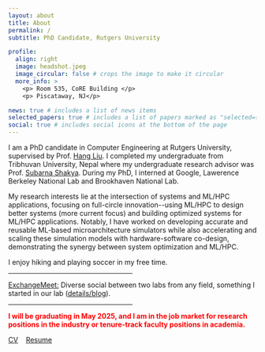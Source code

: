 ```yaml
---
layout: about
title: About
permalink: /
subtitle: PhD Candidate, Rutgers University

profile:
  align: right
  image: headshot.jpeg
  image_circular: false # crops the image to make it circular
  more_info: >
    <p> Room 535, CoRE Building </p>
    <p> Piscataway, NJ</p>

news: true # includes a list of news items
selected_papers: true # includes a list of papers marked as "selected={true}"
social: true # includes social icons at the bottom of the page
---
```


I am a PhD candidate in Computer Engineering at Rutgers University, supervised by Prof. [Hang Liu](https://asherliu.github.io/). I completed my undergraduate from Tribhuvan University, Nepal where my undergraduate research advisor was Prof. [Subarna Shakya](https://www.linkedin.com/in/prof-dr-subarna-shakya-0b636b54/). During my PhD, I interned at Google, Lawerence Berkeley National Lab and Brookhaven National Lab. 


My research interests lie at the intersection of systems and ML/HPC applications, focusing on full-circle innovation--using ML/HPC to design better systems (more current focus) and building optimized systems for ML/HPC applications. Notably, I have worked on developing accurate and reusable ML-based microarchitecture simulators while also accelerating and scaling these simulation models with hardware-software co-design, demonstrating the synergy between system optimization and ML/HPC.

I enjoy hiking and playing soccer in my free time.

<hr align="left" style="width:50%">

[ExchangeMeet:](/blog) Diverse social between two labs from any field, something I started in our lab ([details/blog](/blog)).

<hr align="left" style="width:50%">

<b style='color:red;'>
I will be graduating in May 2025, and I am in the job market for research positions in the industry or tenure-track faculty positions in academia. 
</b>

[CV](/assets/pdf/santosh_cv.pdf) &nbsp;&nbsp; [Resume](/assets/pdf/santosh_cv_academia.pdf) 





